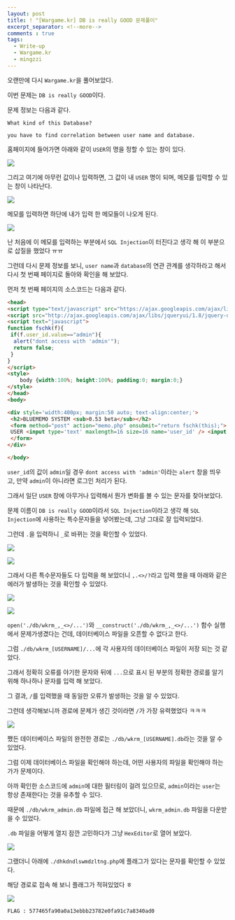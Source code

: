 ```yaml
---
layout: post
title: ! "[Wargame.kr] DB is really GOOD 문제풀이"
excerpt_separator: <!--more-->
comments : true
tags:
  - Write-up
  - Wargame.kr
  - mingzzi
---
```


오랜만에 다시 `Wargame.kr`을 풀어보았다.  

이번 문제는 `DB is really GOOD`이다.  

<!--more-->

문제 정보는 다음과 같다.  

```
What kind of this Database?

you have to find correlation between user name and database.
```

홈페이지에 들어가면 아래와 같이 `USER`의 명을 정할 수 있는 창이 있다.  

![](/images/mingzzi/db-writeup/db_01.png)  

그리고 여기에 아무런 값이나 입력하면, 그 값이 내 `USER` 명이 되며, 메모를 입력할 수 있는 창이 나타난다.  

![](/images/mingzzi/db-writeup/db_02.png)  

메모를 입력하면 하단에 내가 입력 한 메모들이 나오게 된다.  

![](/images/mingzzi/db-writeup/db_03.png)  

난 처음에 이 메모를 입력하는 부분에서 `SQL Injection`이 터진다고 생각 해 이 부분으로 삽질을 했었다 ㅠㅠ  

그런데 다시 문제 정보를 보니, `user name`과 `database`의 연관 관계를 생각하라고 해서 다시 첫 번째 페이지로 돌아와 확인을 해 보았다.  

먼저 첫 번째 페이지의 소스코드는 다음과 같다.  

```html
<head>
<script type="text/javascript" src="https://ajax.googleapis.com/ajax/libs/jquery/1.7.1/jquery.min.js"></script>
<script src="http://ajax.googleapis.com/ajax/libs/jqueryui/1.8/jquery-ui.min.js"></script>
<script text="javascript">
function fschk(f){
 if(f.user_id.value=="admin"){
  alert("dont access with 'admin'");
  return false;
 }
}
</script>
<style>
	body {width:100%; height:100%; padding:0; margin:0;}
</style>
</head>
<body>

<div style='width:400px; margin:50 auto; text-align:center;'>
 <h2>BLUEMEMO SYSTEM <sub>0.53 beta</sub></h2>
 <form method="post" action="memo.php" onsubmit="return fschk(this);">
 USER <input type='text' maxlength=16 size=16 name='user_id' /> <input type='submit' value='LOGIN' />
 </form>
</div>

</body>
```

`user_id`의 값이 `admin`일 경우 `dont access with 'admin'`이라는 `alert` 창을 띄우고, 만약 `admin`이 아니라면 로그인 처리가 된다.  

그래서 일단 `USER` 창에 아무거나 입력해서 뭔가 변화를 볼 수 있는 문자를 찾아보았다.  

문제 이름이 `DB is really GOOD`이라서 `SQL Injection`이라고 생각 해 `SQL Injection`에 사용하는 특수문자들을 넣어봤는데, 그냥 그대로 잘 입력되었다.  

그런데 `.`을 입력하니 `_`로 바뀌는 것을 확인할 수 있었다.  

![](/images/mingzzi/db-writeup/db_04.png)  

![](/images/mingzzi/db-writeup/db_05.png)  

그래서 다른 특수문자들도 다 입력을 해 보았더니 `,.<>/?`라고 입력 했을 때 아래와 같은 에러가 발생하는 것을 확인할 수 있었다.  

![](/images/mingzzi/db-writeup/db_06.png)  

![](/images/mingzzi/db-writeup/db_07.png)  

`open('./db/wkrm_,_<>/...')`와 `__construct('./db/wkrm_,_<>/...')` 함수 실행에서 문제가생겼다는 건데, 데이터베이스 파일을 오픈할 수 없다고 한다.  

그럼 `./db/wkrm_[USERNAME]/...`에 각 사용자의 데이터베이스 파일이 저장 되는 것 같았다.  

그래서 정확히 오류를 야기한 문자와 뒤에 `...`으로 표시 된 부분의 정확한 경로를 알기 위해 하나하나 문자를 입력 해 보았다.  

그 결과, `/`를 입력했을 때 동일한 오류가 발생하는 것을 알 수 있었다.  

그런데 생각해보니까 경로에 문제가 생긴 것이라면 `/`가 가장 유력했었다 ㅋㅋㅋ  

![](/images/mingzzi/db-writeup/db_08.png)  

쨌든 데이터베이스 파일의 완전한 경로는 `./db/wkrm_[USERNAME].db`라는 것을 알 수 있었다.  

그럼 이제 데이터베이스 파일을 확인해야 하는데, 어떤 사용자의 파일을 확인해야 하는가가 문제이다.  

아까 확인한 소스코드에 `admin`에 대한 필터링이 걸려 있으므로, `admin`이라는 `user`는 항상 존재한다는 것을 유추할 수 있다.  

때문에 `./db/wkrm_admin.db` 파일에 접근 해 보았더니, `wkrm_admin.db` 파일을 다운받을 수 있었다.  

`.db` 파일을 어떻게 열지 잠깐 고민하다가 그냥 `HexEditor`로 열어 보았다.  

![](/images/mingzzi/db-writeup/db_09.png)  

그랬더니 아래에 `./dhkdndlswmdzltng.php`에 플래그가 있다는 문자를 확인할 수 있었다.  

해당 경로로 접속 해 보니 플래그가 적혀있었다 ㅎ  

![](/images/mingzzi/db-writeup/db_10.png)  

```
FLAG : 577465fa90a0a13ebbb23782e0fa91c7a8340ad0 
```